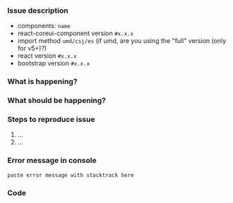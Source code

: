 <!-- The following is part of our issue template, feel free to remove this if it doesn't apply -->
### Issue description

- components: `name`
- react-coreui-component version `#x.x.x`
- import method `umd/csj/es` (if umd, are you using the "full" version (only for v5+)?)
- react version `#x.x.x`
- bootstrap version `#x.x.x`

### What is happening?

<!-- describe what it is doing -->

### What should be happening?

<!-- describe what you expect it to do. -->

### Steps to reproduce issue

1. ...
2. ...

### Error message in console

```
paste error message with stacktrack here
```

### Code

<!--
Fork a link (for the corresponding version) and update it to demonstrate your issue.
 - v4 (with react 15): issue http://codepen.io/eddywashere/pen/ZOjmkm
 - v5 (with react 16): issue https://codepen.io/TheSharpieOne/pen/GMMPEZ
 
and/or add the code which causes the issue directly here
 -->  
